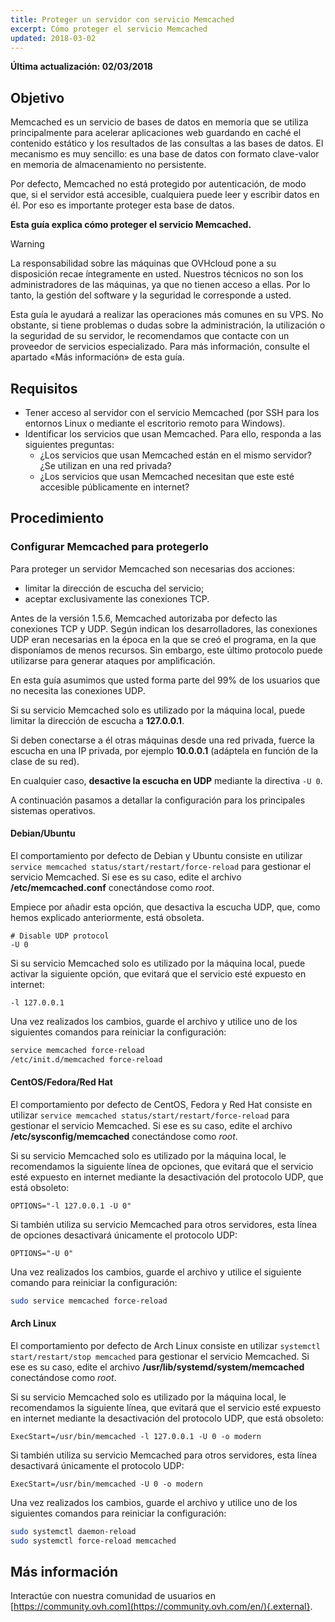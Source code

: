 ```yaml
---
title: Proteger un servidor con servicio Memcached
excerpt: Cómo proteger el servicio Memcached
updated: 2018-03-02
---
```


**Última actualización: 02/03/2018**


## Objetivo

Memcached es un servicio de bases de datos en memoria que se utiliza principalmente para acelerar aplicaciones web guardando en caché el contenido estático y los resultados de las consultas a las bases de datos. El mecanismo es muy sencillo: es una base de datos con formato clave-valor en memoria de almacenamiento no persistente.

Por defecto, Memcached no está protegido por autenticación, de modo que, si el servidor está accesible, cualquiera puede leer y escribir datos en él. Por eso es importante proteger esta base de datos.


**Esta guía explica cómo proteger el servicio Memcached.**


> [!warning]
>
> La responsabilidad sobre las máquinas que OVHcloud pone a su disposición recae íntegramente en usted. Nuestros técnicos no son los administradores de las máquinas, ya que no tienen acceso a ellas. Por lo tanto, la gestión del software y la seguridad le corresponde a usted.
>
> Esta guía le ayudará a realizar las operaciones más comunes en su VPS. No obstante, si tiene problemas o dudas sobre la administración, la utilización o la seguridad de su servidor, le recomendamos que contacte con un proveedor de servicios especializado. Para más información, consulte el apartado «Más información» de esta guía.
>


## Requisitos


- Tener acceso al servidor con el servicio Memcached (por SSH para los entornos Linux o mediante el escritorio remoto para Windows).
- Identificar los servicios que usan Memcached. Para ello, responda a las siguientes preguntas:
    - ¿Los servicios que usan Memcached están en el mismo servidor? ¿Se utilizan en una red privada?
    - ¿Los servicios que usan Memcached necesitan que este esté accesible públicamente en internet?


## Procedimiento

### Configurar Memcached para protegerlo

Para proteger un servidor Memcached son necesarias dos acciones:

- limitar la dirección de escucha del servicio;
- aceptar exclusivamente las conexiones TCP.

Antes de la versión 1.5.6, Memcached autorizaba por defecto las conexiones TCP y UDP. Según indican los desarrolladores, las conexiones UDP eran necesarias en la época en la que se creó el programa, en la que disponíamos de menos recursos. Sin embargo, este último protocolo puede utilizarse para generar ataques por amplificación.

En esta guía asumimos que usted forma parte del 99% de los usuarios que no necesita las conexiones UDP.

Si su servicio Memcached solo es utilizado por la máquina local, puede limitar la dirección de escucha a **127.0.0.1**.

Si deben conectarse a él otras máquinas desde una red privada, fuerce la escucha en una IP privada, por ejemplo **10.0.0.1** (adáptela en función de la clase de su red).

En cualquier caso, **desactive la escucha en UDP** mediante la directiva `-U 0`.

A continuación pasamos a detallar la configuración para los principales sistemas operativos.


#### Debian/Ubuntu

El comportamiento por defecto de Debian y Ubuntu consiste en utilizar `service memcached status/start/restart/force-reload` para gestionar el servicio Memcached. Si ese es su caso, edite el archivo **/etc/memcached.conf** conectándose como *root*.

Empiece por añadir esta opción, que desactiva la escucha UDP, que, como hemos explicado anteriormente, está obsoleta.

```
# Disable UDP protocol
-U 0
```

Si su servicio Memcached solo es utilizado por la máquina local, puede activar la siguiente opción, que evitará que el servicio esté expuesto en internet:

```
-l 127.0.0.1
```

Una vez realizados los cambios, guarde el archivo y utilice uno de los siguientes comandos para reiniciar la configuración:


```sh
service memcached force-reload
/etc/init.d/memcached force-reload
```


#### CentOS/Fedora/Red Hat


El comportamiento por defecto de CentOS, Fedora y Red Hat consiste en utilizar `service memcached status/start/restart/force-reload` para gestionar el servicio Memcached. Si ese es su caso, edite el archivo **/etc/sysconfig/memcached** conectándose como *root*.

Si su servicio Memcached solo es utilizado por la máquina local, le recomendamos la siguiente línea de opciones, que evitará que el servicio esté expuesto en internet mediante la desactivación del protocolo UDP, que está obsoleto:

```
OPTIONS="-l 127.0.0.1 -U 0"
```


Si también utiliza su servicio Memcached para otros servidores, esta línea de opciones desactivará únicamente el protocolo UDP:

```
OPTIONS="-U 0"
```

Una vez realizados los cambios, guarde el archivo y utilice el siguiente comando para reiniciar la configuración:

```sh
sudo service memcached force-reload
```


#### Arch Linux


El comportamiento por defecto de Arch Linux consiste en utilizar `systemctl start/restart/stop memcached` para gestionar el servicio Memcached. Si ese es su caso, edite el archivo **/usr/lib/systemd/system/memcached** conectándose como *root*.

Si su servicio Memcached solo es utilizado por la máquina local, le recomendamos la siguiente línea, que evitará que el servicio esté expuesto en internet mediante la desactivación del protocolo UDP, que está obsoleto:

```
ExecStart=/usr/bin/memcached -l 127.0.0.1 -U 0 -o modern
```


Si también utiliza su servicio Memcached para otros servidores, esta línea desactivará únicamente el protocolo UDP:

```
ExecStart=/usr/bin/memcached -U 0 -o modern
```


Una vez realizados los cambios, guarde el archivo y utilice uno de los siguientes comandos para reiniciar la configuración:


```sh
sudo systemctl daemon-reload
sudo systemctl force-reload memcached
```

## Más información

Interactúe con nuestra comunidad de usuarios en [https://community.ovh.com](https://community.ovh.com/en/){.external}.
